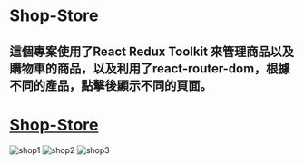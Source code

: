 # Shop-Store
這個專案使用了React Redux Toolkit 來管理商品以及購物車的商品，以及利用了react-router-dom，根據不同的產品，點擊後顯示不同的頁面。
--
# [Shop-Store](https://albertlin0919.github.io/Shop-Store/)

![shop1](https://user-images.githubusercontent.com/116089165/231371614-8a4c2c54-4726-48e0-a9d1-89afcac90a5a.JPG)
![shop2](https://user-images.githubusercontent.com/116089165/231371623-ace986cf-4b6a-4425-874e-b26af887b1ef.JPG)
![shop3](https://user-images.githubusercontent.com/116089165/231371628-ab9e8fa9-dde3-48c4-8298-02a43337575d.JPG)
